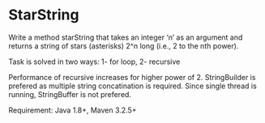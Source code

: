 # StarString

Write a method starString that takes an integer ‘n’ as an argument and returns a string of stars (asterisks) 2^n long (i.e., 2 to the nth power). 

Task is solved in two ways: 1- for loop, 2- recursive

Performance of recursive increases for higher power of 2. 
StringBuilder is prefered as multiple string concatination is required. Since single thread is running, StringBuffer is not prefered. 
  
Requirement: 
    Java 1.8+,
    Maven 3.2.5+